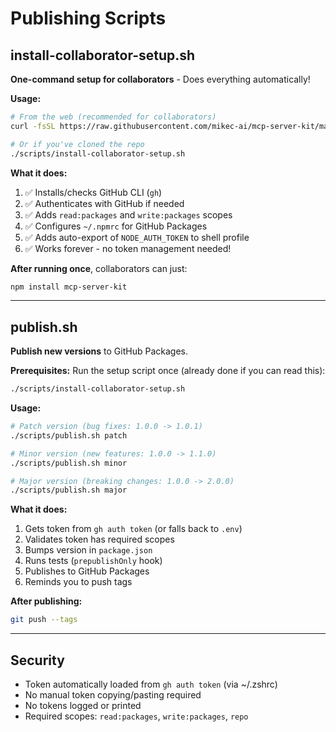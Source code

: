 # Publishing Scripts

## install-collaborator-setup.sh

**One-command setup for collaborators** - Does everything automatically!

**Usage:**

```bash
# From the web (recommended for collaborators)
curl -fsSL https://raw.githubusercontent.com/mikec-ai/mcp-server-kit/master/scripts/install-collaborator-setup.sh | bash

# Or if you've cloned the repo
./scripts/install-collaborator-setup.sh
```

**What it does:**
1. ✅ Installs/checks GitHub CLI (`gh`)
2. ✅ Authenticates with GitHub if needed
3. ✅ Adds `read:packages` and `write:packages` scopes
4. ✅ Configures `~/.npmrc` for GitHub Packages
5. ✅ Adds auto-export of `NODE_AUTH_TOKEN` to shell profile
6. ✅ Works forever - no token management needed!

**After running once**, collaborators can just:
```bash
npm install mcp-server-kit
```

---

## publish.sh

**Publish new versions** to GitHub Packages.

**Prerequisites:**
Run the setup script once (already done if you can read this):
```bash
./scripts/install-collaborator-setup.sh
```

**Usage:**

```bash
# Patch version (bug fixes: 1.0.0 -> 1.0.1)
./scripts/publish.sh patch

# Minor version (new features: 1.0.0 -> 1.1.0)
./scripts/publish.sh minor

# Major version (breaking changes: 1.0.0 -> 2.0.0)
./scripts/publish.sh major
```

**What it does:**
1. Gets token from `gh auth token` (or falls back to `.env`)
2. Validates token has required scopes
3. Bumps version in `package.json`
4. Runs tests (`prepublishOnly` hook)
5. Publishes to GitHub Packages
6. Reminds you to push tags

**After publishing:**
```bash
git push --tags
```

---

## Security

- Token automatically loaded from `gh auth token` (via ~/.zshrc)
- No manual token copying/pasting required
- No tokens logged or printed
- Required scopes: `read:packages`, `write:packages`, `repo`
